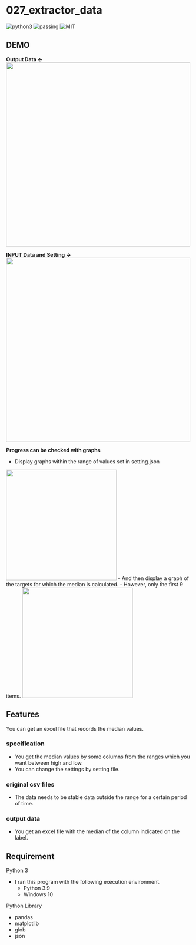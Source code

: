 # 027_extractor_data

![python3](https://img.shields.io/badge/type-python3-brightgreen)  ![passing](https://img.shields.io/badge/windows%20build-passing-brightgreen) ![MIT](https://img.shields.io/badge/license-MIT-brightgreen)  

## DEMO

**Output Data  <-**  
<img src="https://user-images.githubusercontent.com/44888139/172100508-a9327c7c-4f92-4c51-bb7f-9780c049f6b9.png" width="500px">

**INPUT Data and Setting  ->**  
<img src="https://user-images.githubusercontent.com/44888139/172106787-ce672d0f-887b-40db-b875-8de2133c856c.png" width="500px"> 

**Progress can be checked with graphs**

- Display graphs within the range of values set in setting.json  
<img src="https://user-images.githubusercontent.com/44888139/172105932-a8bd6c5c-63b0-45d0-b8dc-1ce4b97944d6.png" width="300px">   
- And then display a graph of the targets for which the median is calculated.  
- However, only the first 9 items.  
<img src="https://user-images.githubusercontent.com/44888139/172106153-71021afb-9e28-4ab0-be67-23e05965e5e4.png" width="300px"> 

## Features

You can get an excel file that records the median values.

### specification

- You get the median values by some columns from the ranges which you want between high and low.
- You can change the settings by setting file.

### original csv files

- The data needs to be stable data outside the range for a certain period of time.

### output data

- You get an excel file with the median of the column indicated on the label.

## Requirement  

Python 3

- I ran this program with the following execution environment.
  - Python 3.9
  - Windows 10

Python Library

- pandas
- matplotlib
- glob
- json

